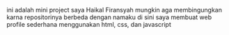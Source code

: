 ini adalah mini project saya Haikal Firansyah
mungkin aga membingungkan karna repositorinya berbeda dengan namaku 
di sini saya membuat web profile sederhana menggunakan html, css, dan javascript
